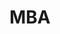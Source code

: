 ---
title: MBA
crosslinks:
- consulting
- GMAT
- GRE
- Accounting
- lawschooladmissions
- ApplyingToCollege
- sales
- thinkpad
- USC
- FinancialCareers
- churning
- hardwareswap
- AMAAggregator
- accounting
- SampleSize
- iamversmart
---